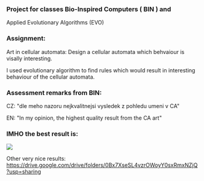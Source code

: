 ### Project for classes Bio-Inspired Computers ( BIN ) and 
Applied Evolutionary Algorithms (EVO)

### Assignment:
Art in cellular automata:
Design a cellular automata which behvaiour is visally interesting.

I used evolutionary algorithm to find rules which would result in interesting
behaviour of the cellular automata.

### Assessment remarks from BIN:
CZ: "dle meho nazoru nejkvalitnejsi vysledek z pohledu umeni v CA"

EN: "In my opinion, the highest quality result from the CA art"

### IMHO the best result is:
![](https://gitlab.com/MMarus/BIN-EVO-projekt/raw/99717adb1d0d607cc8a90a79f4dd0ba345178f2d/4.gif)

Other very nice results:
https://drive.google.com/drive/folders/0Bx7XseSL4vzrOWoyY0sxRmxNZjQ?usp=sharing